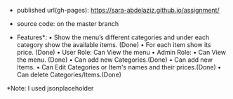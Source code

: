 - published url(gh-pages):
  https://sara-abdelaziz.github.io/assignment/

- source code: on the master branch

- Features*:
	• Show the menu’s different categories and under each category show the available items. (Done)
	• For each item show its price. (Done)
	• User Role: Can View the menu
	• Admin Role: 
			• Can View the menu. (Done)
			• Can add new Categories.(Done)
            • Can add new Items.
			• Can Edit Categories or Item's names and their prices.(Done)
			• Can delete Categories/Items.(Done)

*Note: I used jsonplaceholder 


